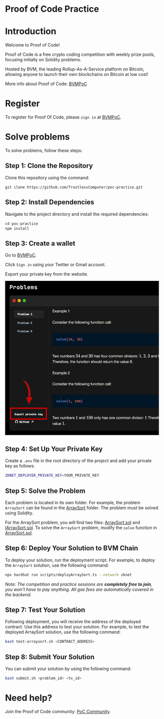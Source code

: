 # Proof of Code Practice

# Introduction

Welcome to Proof of Code!

Proof of Code is a free crypto coding competition with weekly prize pools, focusing initially on Solidity problems.

Hosted by BVM, the leading Rollup-As-A-Service platform on Bitcoin, allowing anyone to launch their own blockchains on Bitcoin at low cost!

More info about Proof of Code: [BVMPoC](https://bvm.network/PoC)

# Register 
To register for Proof Of Code, please `sign in` at [BVMPoC](https://bvm.network/PoC).

# Solve problems
To solve problems, follow these steps:
## Step 1: Clone the Repository
Clone this repository using the command:
```
git clone https://github.com/TrustlessComputer/poc-practice.git
```
## Step 2: Install Dependencies
Navigate to the project directory and install the required dependencies:
```
cd poc-practice
npm install 
```
## Step 3: Create a wallet
Go to [BVMPoC](https://bvm.network/PoC).

Click `Sign in` using your Twitter or Gmail account.

Export your private key from the website. 

<img src="export_private_key.png" alt="Proof of Code Practice Logo" width="600"/>

## Step 4: Set Up Your Private Key
Create a `.env` file in the root directory of the project and add your private key as follows:

```bash
ZKNET_DEPLOYER_PRIVATE_KEY=YOUR_PRIVATE_KEY
```

## Step 5: Solve the Problem
Each problem is located in its own folder. For example, the problem `ArraySort` can be found in the [ArraySort](contracts/ArraySort/) folder. The problem must be solved using Solidity.

For the ArraySort problem, you will find two files: [ArraySort.sol](contracts/ArraySort/ArraySort.sol) and [IArraySort.sol](contracts/ArraySort/IArraySort.sol). To solve the `ArraySort` problem, modify the `solve` function in [ArraySort.sol](contracts/ArraySort/ArraySort.sol).

## Step 6: Deploy Your Solution to BVM Chain

To deploy your solution, run the deployment script. For example, to deploy the `ArraySort` solution, use the following command:

```bash
npx hardhat run scripts/deployArraySort.ts --network zknet
```

*Note: The competition and practice sessions are **completely free to join**, you won’t have to pay anything. All gas fees are automatically covered in the backend.*

## Step 7: Test Your Solution
Following deployment, you will receive the address of the deployed contract. Use this address to test your solution. For example, to test the deployed ArraySort solution, use the following command:
```bash
bash test-arraysort.sh <CONTRACT_ADDRESS>
```
## Step 8: Submit Your Solution
You can submit your solution by using the following command:
```bash
bash submit.sh <problem_id> <tx_id>
```
# Need help?
Join the Proof of Code community: [PoC Community](https://t.me/PoCBVM).